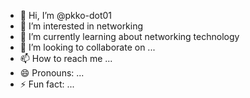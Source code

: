 - 👋 Hi, I’m @pkko-dot01
- 👀 I’m interested in networking
- 🌱 I’m currently learning about networking technology
- 💞️ I’m looking to collaborate on ...
- 📫 How to reach me ...
- 😄 Pronouns: ...
- ⚡ Fun fact: ...

<!---
pkko-dot01/pkko-dot01 is a ✨ special ✨ repository because its `README.md` (this file) appears on your GitHub profile.
You can click the Preview link to take a look at your changes.
--->

